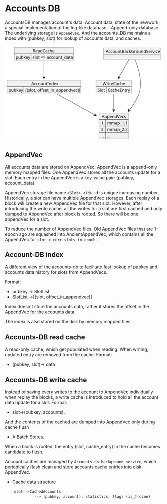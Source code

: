 # Accounts DB

AccountsDB manages account's data. Account data, state of the newwork, a special
implementation of the log-like database - Append-only database. The underlying
storage is `AppendVec`. And the accounts_DB maintains a index with (pubkey, slot)
for lookup of accounts data, and caches.

![Alt text](./out/accounts_db_diagram/accounts_db_diagram.svg)

## AppendVec

All accounts data are stored on AppendVec. AppendVec is a append-only memory
mapped files. One AppendVec stores all the accounts update for a slot. Each
entry in the AppendVec is a key-value pair: (pubkey, account_data).

AppendVec storage file name `<Slot>.<id>`. id is unique increasing number.
Historically, a slot can have multiple AppendVec storages. Each replay of a
block will create a new AppendVec file for that slot. However, after introducing
the write cache, all the writes for a slot are first cached and only dumped to
AppendVec after block is rooted. So there will be one appendVec for a slot.

To reduce the number of AppendVec files. Old AppendVec files that are 1-epoch
ago are squashed into AncientAppendVec, which contains all the AppendVec for
`slot < curr-slots_in_epoch`.

## Account-DB index

A different view of the accounts-db to facilitate fast lookup of pubkey and
accounts data history for slots from AppendVecs.

Format:
- pubkey -> SlotList.
- SlotList ->[(slot, offset_in_appendvec)]

Index doesn't store the accounts data, rather it stores the offset in the
AppendVec for the accounts data.

The index is also stored on the disk by memory mapped files.

## Accounts-DB read cache

A read-only cache, which get populated when reading. When writing, updated entry are removed from the cache.
Format:
- (pubkey, slot)-> data

## Accounts-DB write cache

Instead of saving every writes to the account to AppendVec individually when
replay the blocks, a write cache is introduced to hold all the account data
update for a slot. Format:
- slot->(pubkey, accounts).

And the contents of the cached are dumped into AppendVec only during cache flush
- A Batch Stores.

When a block is rooted, the entry (slot, cache_entry) in the cache becomes
candidate to flush.

Account caches are managed by `Accounts-db background service`, which periodically
flush clean and store accounts cache entries into disk AppendVec.

- Cache data structure
```
    slot-->CachedAccounts
             --> (pubkey, account), statistics, flags (is_frozen)
```

